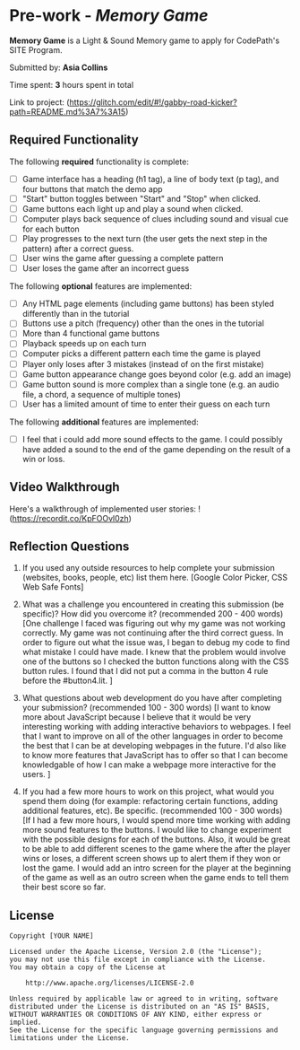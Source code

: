 # Pre-work - *Memory Game*

**Memory Game** is a Light & Sound Memory game to apply for CodePath's SITE Program. 

Submitted by: **Asia Collins**

Time spent: **3** hours spent in total

Link to project: (https://glitch.com/edit/#!/gabby-road-kicker?path=README.md%3A7%3A15)

## Required Functionality

The following **required** functionality is complete:

* [ ] Game interface has a heading (h1 tag), a line of body text (p tag), and four buttons that match the demo app
* [ ] "Start" button toggles between "Start" and "Stop" when clicked. 
* [ ] Game buttons each light up and play a sound when clicked. 
* [ ] Computer plays back sequence of clues including sound and visual cue for each button
* [ ] Play progresses to the next turn (the user gets the next step in the pattern) after a correct guess. 
* [ ] User wins the game after guessing a complete pattern
* [ ] User loses the game after an incorrect guess

The following **optional** features are implemented:

* [ ] Any HTML page elements (including game buttons) has been styled differently than in the tutorial
* [ ] Buttons use a pitch (frequency) other than the ones in the tutorial
* [ ] More than 4 functional game buttons
* [ ] Playback speeds up on each turn
* [ ] Computer picks a different pattern each time the game is played
* [ ] Player only loses after 3 mistakes (instead of on the first mistake)
* [ ] Game button appearance change goes beyond color (e.g. add an image)
* [ ] Game button sound is more complex than a single tone (e.g. an audio file, a chord, a sequence of multiple tones)
* [ ] User has a limited amount of time to enter their guess on each turn

The following **additional** features are implemented:

- [ ] I feel that i could add more sound effects to the game. I could possibly have added a sound to the end of the 
game depending on the result of a win or loss. 

## Video Walkthrough

Here's a walkthrough of implemented user stories:
!(https://recordit.co/KpFOOvl0zh)


## Reflection Questions
1. If you used any outside resources to help complete your submission (websites, books, people, etc) list them here. 
[Google Color Picker, CSS Web Safe Fonts]

2. What was a challenge you encountered in creating this submission (be specific)? How did you overcome it? (recommended 200 - 400 words) 
[One challenge I faced was figuring out why my game was not working correctly. My game was not continuing after the third correct guess.
In order to figure out what the issue was, I began to debug my code to find what mistake I could have made. I knew that the problem
would involve one of the buttons so I checked the button functions along with the CSS button rules. I found that I did not put a comma in the button 4 rule before the #button4.lit. ]

3. What questions about web development do you have after completing your submission? (recommended 100 - 300 words) 
[I want to know more about JavaScript because I believe that it would be very interesting working with adding interactive behaviors to webpages.
I feel that I want to improve on all of the other languages in order to become the best that I can be at developing webpages in the future. I'd also like to know more features that JavaScript
has to offer so that I can become knowledgable of how I can make a webpage more interactive for the users. ]

4. If you had a few more hours to work on this project, what would you spend them doing (for example: refactoring certain functions, adding additional features, etc). Be specific. (recommended 100 - 300 words) 
[If I had a few more hours, I would spend more time working with adding more sound features to the buttons. I would like to change experiment with the possible designs for each of the buttons. Also,
it would be great to be able to add different scenes to the game where the after the player wins or loses, a different screen shows up to alert them if they won or lost the game. I would add an intro screen for the player
at the beginning of the game as well as an outro screen when the game ends to tell them their best score so far.



## License

    Copyright [YOUR NAME]

    Licensed under the Apache License, Version 2.0 (the "License");
    you may not use this file except in compliance with the License.
    You may obtain a copy of the License at

        http://www.apache.org/licenses/LICENSE-2.0

    Unless required by applicable law or agreed to in writing, software
    distributed under the License is distributed on an "AS IS" BASIS,
    WITHOUT WARRANTIES OR CONDITIONS OF ANY KIND, either express or implied.
    See the License for the specific language governing permissions and
    limitations under the License.